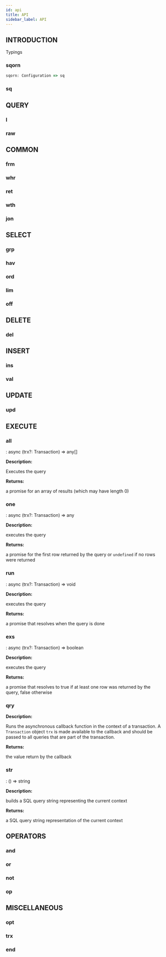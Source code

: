 ```yaml
---
id: api
title: API
sidebar_label: API
---
```


## INTRODUCTION

Typings

### sqorn

```typescript
sqorn: Configuration => sq
```

### sq

## QUERY

### l

### raw

## COMMON

### frm

### whr

### ret

### wth

### jon


## SELECT 

### grp

### hav

### ord

### lim

### off


## DELETE

### del


## INSERT

### ins

### val


## UPDATE

### upd



## EXECUTE

### all

: async (trx?: Transaction) => any[]

__Description:__

  Executes the query

__Returns:__

  a promise for an array of results (which may have length 0)

### one

: async (trx?: Transaction) => any

__Description:__

  executes the query

__Returns:__

  a promise for the first row returned by the query or `undefined` if no rows were returned

### run

: async (trx?: Transaction) => void

__Description:__

  executes the query

__Returns:__

  a promise that resolves when the query is done


### exs

: async (trx?: Transaction) => boolean

__Description:__

  executes the query

__Returns:__

  a promise that resolves to true if at least one row was returned by the query, false otherwise

### qry

__Description:__

  Runs the asynchronous callback function in the context of a transaction. A `Transaction` object `trx` is made available to the callback and should be passed to all queries that are part of the transaction.

__Returns:__

  the value return by the callback


### str

: () => string

__Description:__

  builds a SQL query string representing the current context

__Returns:__

  a SQL query string representation of the current context

## OPERATORS

### and

### or

### not

### op

## MISCELLANEOUS

### opt

### trx

### end

